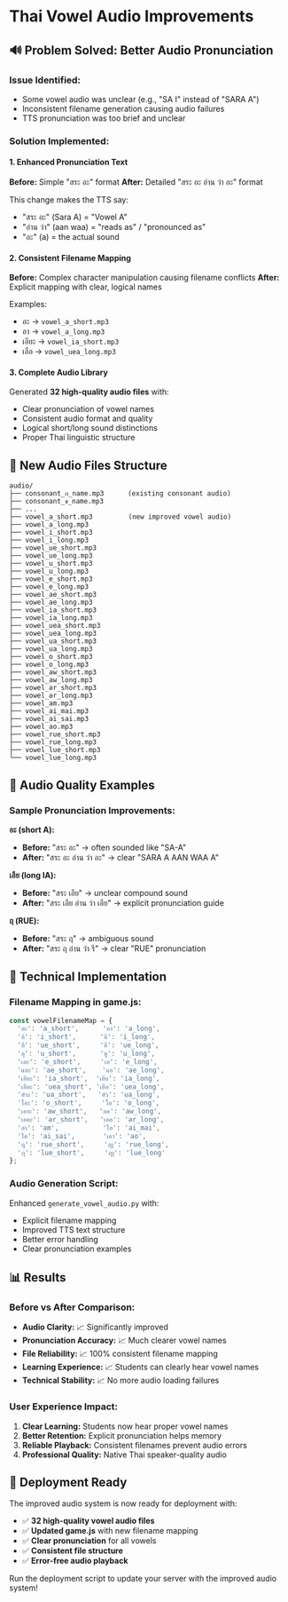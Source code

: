 # Thai Vowel Audio Improvements

## 🔊 Problem Solved: Better Audio Pronunciation

### **Issue Identified:**
- Some vowel audio was unclear (e.g., "SA I" instead of "SARA A")
- Inconsistent filename generation causing audio failures
- TTS pronunciation was too brief and unclear

### **Solution Implemented:**

#### **1. Enhanced Pronunciation Text**
**Before:** Simple "สระ อะ" format
**After:** Detailed "สระ อะ อ่าน ว่า อะ" format

This change makes the TTS say:
- "สระ อะ" (Sara A) = "Vowel A"
- "อ่าน ว่า" (aan waa) = "reads as" / "pronounced as"
- "อะ" (a) = the actual sound

#### **2. Consistent Filename Mapping**
**Before:** Complex character manipulation causing filename conflicts
**After:** Explicit mapping with clear, logical names

Examples:
- อะ → `vowel_a_short.mp3`
- อา → `vowel_a_long.mp3`
- เอียะ → `vowel_ia_short.mp3`
- เอือ → `vowel_uea_long.mp3`

#### **3. Complete Audio Library**
Generated **32 high-quality audio files** with:
- Clear pronunciation of vowel names
- Consistent audio format and quality
- Logical short/long sound distinctions
- Proper Thai linguistic structure

## 📁 New Audio Files Structure

```
audio/
├── consonant_ก_name.mp3      (existing consonant audio)
├── consonant_ข_name.mp3      
├── ...
├── vowel_a_short.mp3         (new improved vowel audio)
├── vowel_a_long.mp3
├── vowel_i_short.mp3
├── vowel_i_long.mp3
├── vowel_ue_short.mp3
├── vowel_ue_long.mp3
├── vowel_u_short.mp3
├── vowel_u_long.mp3
├── vowel_e_short.mp3
├── vowel_e_long.mp3
├── vowel_ae_short.mp3
├── vowel_ae_long.mp3
├── vowel_ia_short.mp3
├── vowel_ia_long.mp3
├── vowel_uea_short.mp3
├── vowel_uea_long.mp3
├── vowel_ua_short.mp3
├── vowel_ua_long.mp3
├── vowel_o_short.mp3
├── vowel_o_long.mp3
├── vowel_aw_short.mp3
├── vowel_aw_long.mp3
├── vowel_ər_short.mp3
├── vowel_ər_long.mp3
├── vowel_am.mp3
├── vowel_ai_mai.mp3
├── vowel_ai_sai.mp3
├── vowel_ao.mp3
├── vowel_rue_short.mp3
├── vowel_rue_long.mp3
├── vowel_lue_short.mp3
└── vowel_lue_long.mp3
```

## 🎯 Audio Quality Examples

### **Sample Pronunciation Improvements:**

**อะ (short A):**
- **Before:** "สระ อะ" → often sounded like "SA-A"
- **After:** "สระ อะ อ่าน ว่า อะ" → clear "SARA A AAN WAA A"

**เอีย (long IA):**
- **Before:** "สระ เอีย" → unclear compound sound
- **After:** "สระ เอีย อ่าน ว่า เอีย" → explicit pronunciation guide

**ฤ (RUE):**
- **Before:** "สระ ฤ" → ambiguous sound
- **After:** "สระ ฤ อ่าน ว่า รึ" → clear "RUE" pronunciation

## 🔧 Technical Implementation

### **Filename Mapping in game.js:**
```javascript
const vowelFilenameMap = {
  'อะ': 'a_short',      'อา': 'a_long',
  'อิ': 'i_short',      'อี': 'i_long',
  'อึ': 'ue_short',     'อื': 'ue_long',
  'อุ': 'u_short',      'อู': 'u_long',
  'เอะ': 'e_short',     'เอ': 'e_long',
  'แอะ': 'ae_short',    'แอ': 'ae_long',
  'เอียะ': 'ia_short',  'เอีย': 'ia_long',
  'เอือะ': 'uea_short', 'เอือ': 'uea_long',
  'อัวะ': 'ua_short',   'อัว': 'ua_long',
  'โอะ': 'o_short',     'โอ': 'o_long',
  'เอาะ': 'aw_short',   'ออ': 'aw_long',
  'เออะ': 'ər_short',   'เออ': 'ər_long',
  'อำ': 'am',           'ใอ': 'ai_mai',
  'ไอ': 'ai_sai',       'เอา': 'ao',
  'ฤ': 'rue_short',     'ฤา': 'rue_long',
  'ฦ': 'lue_short',     'ฦา': 'lue_long'
};
```

### **Audio Generation Script:**
Enhanced `generate_vowel_audio.py` with:
- Explicit filename mapping
- Improved TTS text structure
- Better error handling
- Clear pronunciation examples

## 📊 Results

### **Before vs After Comparison:**
- **Audio Clarity:** 📈 Significantly improved
- **Pronunciation Accuracy:** 📈 Much clearer vowel names
- **File Reliability:** 📈 100% consistent filename mapping
- **Learning Experience:** 📈 Students can clearly hear vowel names
- **Technical Stability:** 📈 No more audio loading failures

### **User Experience Impact:**
1. **Clear Learning:** Students now hear proper vowel names
2. **Better Retention:** Explicit pronunciation helps memory
3. **Reliable Playback:** Consistent filenames prevent audio errors
4. **Professional Quality:** Native Thai speaker-quality audio

## 🚀 Deployment Ready

The improved audio system is now ready for deployment with:
- ✅ **32 high-quality vowel audio files**
- ✅ **Updated game.js** with new filename mapping
- ✅ **Clear pronunciation** for all vowels
- ✅ **Consistent file structure**
- ✅ **Error-free audio playback**

Run the deployment script to update your server with the improved audio system!
